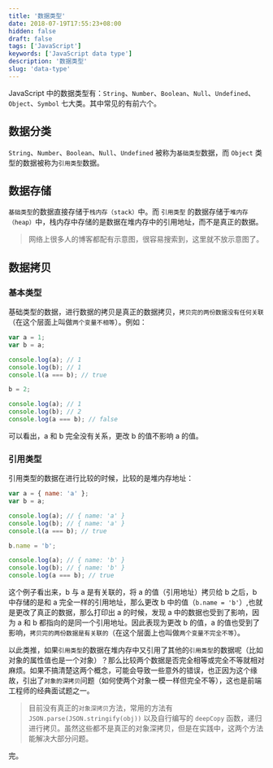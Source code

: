 ```yaml
---
title: '数据类型'
date: 2018-07-19T17:55:23+08:00
hidden: false
draft: false
tags: ['JavaScript']
keywords: ['JavaScript data type']
description: '数据类型'
slug: 'data-type'
---
```


JavaScript 中的数据类型有：`String`、`Number`、`Boolean`、`Null`、`Undefined`、`Object`、`Symbol` 七大类。其中常见的有前六个。

## 数据分类

`String`、`Number`、`Boolean`、`Null`、`Undefined` 被称为`基础类型`数据，而 `Object` 类型的数据被称为`引用类型`数据。

## 数据存储

`基础类型`的数据直接存储于`栈内存（stack）`中。而 `引用类型` 的数据存储于`堆内存（heap）`中，栈内存中存储的是数据在堆内存中的引用地址，而不是真正的数据。

> 网络上很多人的博客都配有示意图，很容易搜索到，这里就不放示意图了。

## 数据拷贝

### 基本类型

基础类型的数据，进行数据的拷贝是真正的数据拷贝，`拷贝完的两份数据没有任何关联`（在这个层面上叫做`两个变量不相等`）。例如：

```js
var a = 1;
var b = a;

console.log(a); // 1
console.log(b); // 1
console.l(a === b); // true

b = 2;

console.log(a); // 1
console.log(b); // 2
console.log(a === b); // false
```

可以看出，a 和 b 完全没有关系，更改 b 的值不影响 a 的值。

### 引用类型

引用类型的数据在进行比较的时候，比较的是堆内存地址：

```js
var a = { name: 'a' };
var b = a;

console.log(a); // { name: 'a' }
console.log(b); // { name: 'a' }
console.l(a === b); // true

b.name = 'b';

console.log(a); // { name: 'b' }
console.log(b); // { name: 'b' }
console.log(a === b); // true
```

这个例子看出来，b 与 a 是有关联的，将 a 的值（引用地址）拷贝给 b 之后，b 中存储的是和 a 完全一样的引用地址，那么更改 b 中的值（`b.name = 'b'`）,也就是更改了真正的数据，那么打印出 a 的时候，发现 a 中的数据也受到了影响，因为 a 和 b 都指向的是同一个引用地址。因此表现为更改 b 的值，a 的值也受到了影响，`拷贝完的两份数据是有关联的`（在这个层面上也叫做`两个变量不完全不等`）。

以此类推，如果`引用类型`的数据在堆内存中又引用了其他的`引用类型`的数据呢（比如对象的属性值也是一个对象）？那么比较两个数据是否完全相等或完全不等就相对麻烦。如果不搞清楚这两个概念，可能会导致一些意外的错误，也正因为这个缘故，引出了`对象的深拷贝`问题（如何使两个对象一模一样但完全不等），这也是前端工程师的经典面试题之一。

> 目前没有真正的`对象深拷贝`方法，常用的方法有 `JSON.parse(JSON.stringify(obj))` 以及自行编写的 `deepCopy` 函数，递归进行拷贝。虽然这些都不是真正的对象深拷贝，但是在实践中，这两个方法能解决大部分问题。

完。
